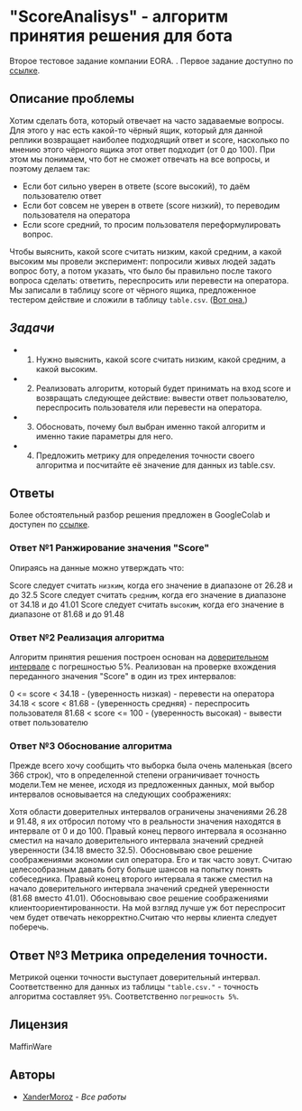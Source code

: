 # "ScoreAnalisys" - алгоритм принятия решения для бота

Второе тестовое задание компании EORA. . Первое задание доступно по [ссылке](https://github.com/XanderMoroz/EORA_APIBot).

## **Описание проблемы**

Хотим сделать бота, который отвечает на часто задаваемые вопросы. Для этого у нас
есть какой-то чёрный ящик, который для данной реплики возвращает наиболее
подходящий ответ и score, насколько по мнению этого чёрного ящика этот ответ
подходит (от 0 до 100). При этом мы понимаем, что бот не сможет отвечать на все
вопросы, и поэтому делаем так:

- Если бот сильно уверен в ответе (score высокий), то даём пользователю ответ
- Если бот совсем не уверен в ответе (score низкий), то переводим пользователя
на оператора
- Если score средний, то просим пользователя переформулировать вопрос.

Чтобы выяснить, какой score считать низким, какой средним, а какой высоким мы
провели эксперимент: попросили живых людей задать вопрос боту, а потом указать,
что было бы правильно после такого вопроса сделать: ответить, переспросить или
перевести на оператора. Мы записали в таблицу score от чёрного ящика,
предложенное тестером действие и сложили в таблицу `table.csv`.  ([Вот она.](https://github.com/XanderMoroz/ScoreAnalisys/blob/master/table.csv))

## *Задачи*
 
- 1) Нужно выяснить, какой score считать низким, какой средним, а какой высоким.
- 2) Реализовать алгоритм, который будет принимать на вход score и возвращать
следующее действие: вывести ответ пользователю, переспросить пользователя или
перевести на оператора. 
- 3) Обосновать, почему был выбран именно такой алгоритм и
именно такие параметры для него.
- 4) Предложить метрику для определения точности своего алгоритма и посчитайте её
значение для данных из table.csv.

## **Ответы**

Более обстоятельный разбор решения предложен в GoogleColab и доступен по [ссылке](https://colab.research.google.com/drive/1L80yR6mViPKH5sRVPm9HaRkVJZ_D5r2I?usp=share_link).

### Ответ №1 Ранжирование значения "Score"
Опираясь на данные можно утверждать что:

Score следует считать `низким`, когда его значение в диапазоне от 26.28 и до 32.5
Score следует считать `средним`, когда его значение в диапазоне от 34.18 и до 41.01
Score следует считать `высоким`, когда его значение в диапазоне от 81.68 и до 91.48
 
### Ответ №2 Реализация алгоритма

Алгоритм принятия решения построен основан на [доверительном интервале](https://ru.wikipedia.org/wiki/Доверительный_интервал) с погрешностью 5%. Реализован на проверке вхождения переданного значения "Score" в один из трех интервалов:

0 <= score < 34.18 - (уверенность низкая) - перевести на оператора
34.18 < score < 81.68 - (уверенность средняя) - переспросить пользователя
81.68 < score <= 100 - (уверенность высокая) - вывести ответ пользователю

### Ответ №3 Обоснование алгоритма

Прежде всего хочу сообщить что выборка была очень маленькая (всего 366 строк), что в определенной степени ограничивает точность модели.Тем не менее, исходя из предложенных данных, мой выбор интервалов основывается на следующих соображениях:

Хотя области доверителных интервалов ограничены значениями 26.28 и 91.48, я их отбросил потому что в реальности значения находятся в интервале от 0 и до 100.
Правый конец первого интервала я осознанно сместил на начало доверительного интервала значений средней уверенности (34.18 вместо 32.5). Обосновываю свое решение соображениями экономии сил оператора. Его и так часто зовут. Считаю целесообразным давать боту больше шансов на попытку понять собеседника.
Правый конец второго интервала я также сместил на начало доверительного интервала значений средней уверенности (81.68 вместо 41.01). Обосновываю свое решение соображениями клиентоориентированности. На мой взгляд лучше уж бот переспросит чем будет отвечать некорректно.Считаю что нервы клиента следует поберечь.

## Ответ №3 Метрика определения точности.

Метрикой оценки точности выступает доверительный интервал. Соответственно для данных из таблицы `"table.csv."` - точность алгоритма составляет `95%`. Соответственно `погрешность 5%`.






## Лицензия

MaffinWare

## Авторы

* [XanderMoroz](https://https://github.com/XanderMoroz/) - *Все работы*

